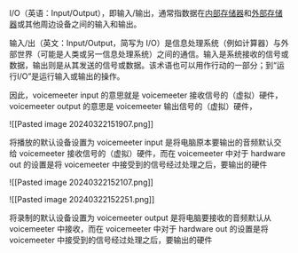 I/O（英语：Input/Output），即输入/输出，通常指数据在[内部存储器](https://baike.baidu.com/item/%E5%86%85%E9%83%A8%E5%AD%98%E5%82%A8%E5%99%A8/0?fromModule=lemma_inlink)和[外部存储器](https://baike.baidu.com/item/%E5%A4%96%E9%83%A8%E5%AD%98%E5%82%A8%E5%99%A8/4843180?fromModule=lemma_inlink)或其他周边设备之间的输入和输出。

输入/出（英文：Input/Output，简写为 I/O）是信息处理系统（例如计算器）与外部世界（可能是人类或另一信息处理系统）之间的通信。输入是系统接收的信号或数据，输出则是从其发送的信号或数据。该术语也可以用作行动的一部分；到“运行I/O”是运行输入或输出的操作。

因此，voicemeeter input 的意思就是 voicemeeter 接收信号的（虚拟）硬件，voicemeeter output 的意思是 voicemeeter 输出信号的（虚拟）硬件， 

![[Pasted image 20240322151907.png]]

将播放的默认设备设置为 voicemeeter input 是将电脑原本要输出的音频默认交给  voicemeeter 接收信号的（虚拟）硬件，而在 voicemeeter 中对于 hardware out 的设置是将 voicemeeter 中接受到的信号经过处理之后，要输出的硬件


![[Pasted image 20240322152107.png]]

![[Pasted image 20240322152251.png]]

将录制的默认设备设置为 voicemeeter output 是将电脑要接收的音频默认从  voicemeeter 中接收，而在 voicemeeter 中对于 hardware out 的设置是将 voicemeeter 中接受到的信号经过处理之后，要输出的硬件

